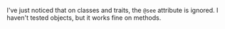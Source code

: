 I've just noticed that on classes and traits, the `@see` attribute is ignored. I haven't tested objects, but it works fine on methods.
